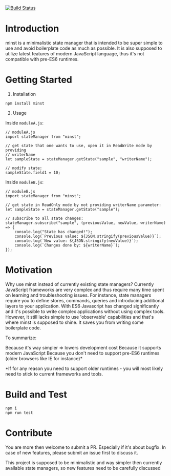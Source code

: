 [![Build Status](https://travis-ci.com/sobanieca/minst.svg?branch=master)](https://travis-ci.com/sobanieca/minst)

# Introduction 

minst is a minimalistic state manager that is intended to be super simple to use 
and avoid boilerplate code as much as possible. It is also supposed to utilize
latest features of modern JavaScript language, thus it's not compatible with pre-ES6 
runtimes.

# Getting Started

1. Installation

`npm install minst`

2. Usage

Inside `moduleA.js`:
```
// moduleA.js
import stateManager from "minst";

// get state that one wants to use, open it in ReadWrite mode by providing
// writerName
let sampleState = stateManager.getState("sample", "writerName");

// modify state:
sampleState.field1 = 10;
```
Inside `moduleB.js`:
```
// moduleB.js
import stateManager from "minst";

// get state in ReadOnly mode by not providing writerName parameter:
let sampleState = stateManager.getState("sample");

// subscribe to all state changes:
stateManager.subscribe("sample", (previousValue, newValue, writerName) => {
    console.log("State has changed!");
    console.log(`Previous value: ${JSON.stringify(previousValue)}`);
    console.log(`New value: ${JSON.stringify(newValue)}`);
    console.log(`Changes done by: ${writerName}`);
});
```

# Motivation

Why use minst instead of currently existing state managers?
Currently JavaScript frameworks are very complex and thus require 
many time spent on learning and troubleshooting issues. For instance, 
state managers require you to define stores, commands, queries
and introducing additional layers to your application. With ES6 Javascript 
has changed significantly and it's possible to write complex
applications without using complex tools. However, it still lacks simple to
use 'observable' capabilities and that's where minst is supposed to shine.
It saves you from writing some boilerplate code.

To summarize:

Because it's way simpler => lowers development cost
Because it supports modern JavaScript
Because you don't need to support pre-ES6 runtimes 
(older browsers like IE for instance)*

*If for any reason you need to support older runtimes - you will most likely
need to stick to current frameworks and tools.

# Build and Test

```
npm i
npm run test
```

# Contribute

You are more then welcome to submit a PR. Especially if it's about bugfix.
In case of new features, please submit an issue first to discuss it.

This project is supposed to be minimalistic and way simpler then currently
available state managers, so new features need to be carefully discussed